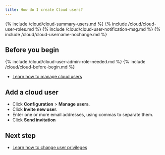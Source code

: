 ```yaml
---
title: How do I create Cloud users?
---
```


{% include /cloud/cloud-summary-users.md %}
{% include /cloud/cloud-user-roles.md %}
{% include /cloud/cloud-user-notification-msg.md %}
{% include /cloud/cloud-username-nochange.md %}

## Before you begin

{% include /cloud/cloud-user-admin-role-needed.md %}
{% include /cloud/cloud-before-begin.md %}
* [Learn how to manage cloud users](/cloud/cloud-configuration/cloud-users-manage)

## Add a cloud user

* Click **Configuration** > **Manage users**.
* Click **Invite new user**.
* Enter one or more email addresses, using commas to separate them.
* Click **Send invitation**

## Next step

* [Learn how to change user privileges](/cloud/cloud-configuration/cloud-user-edit.md)
